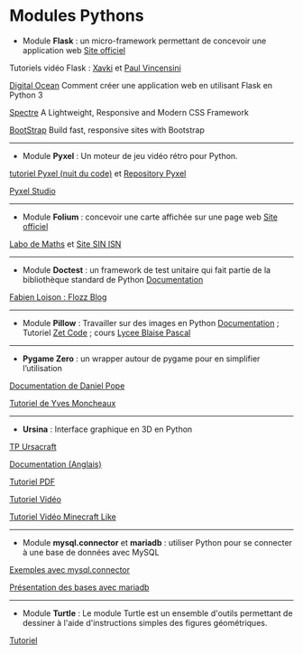# Modules Pythons

- Module **Flask** : un micro-framework  permettant de concevoir une application web [Site officiel](https://flask.palletsprojects.com/en/1.1.x/)

Tutoriels vidéo Flask : [Xavki](https://www.youtube.com/watch?v=vunWCJrwKx8) et [Paul Vincensini](https://www.youtube.com/watch?v=zDkUIKedFsU)

[Digital Ocean](https://www.digitalocean.com/community/tutorials/how-to-make-a-web-application-using-flask-in-python-3-fr) Comment créer une application web en utilisant Flask en Python 3


[Spectre](https://picturepan2.github.io/spectre/) A Lightweight, Responsive and Modern CSS Framework

[BootStrap](https://getbootstrap.com/) Build fast, responsive sites with Bootstrap

- - - - - -

- Module **Pyxel** :  Un moteur de jeu vidéo rétro pour Python.

[tutoriel Pyxel (nuit du code)](https://nuitducode.github.io/DOCUMENTATION/PYTHON/01-presentation/)  et [Repository Pyxel](https://github.com/kitao/pyxel/blob/main/docs/README.fr.md) 

[Pyxel Studio](https://www.pyxelstudio.net/) 

- - - - - -

- Module **Folium** : concevoir une carte affichée sur une page web [Site officiel](https://python-visualization.github.io/folium/)

[Labo de Maths](http://labodemaths.fr/WordPress3/nsi-tp10-decouverte-du-module-folium-et-tables-de-donnees/)  et [Site SIN ISN](http://sti2d-sin-isn.blogspot.com/2020/02/utilisation-basique-de-folium-sous.html)

- - - - - -

- Module **Doctest** : un framework de test unitaire qui fait partie de la bibliothèque standard de Python [Documentation](https://docs.python.org/3/library/doctest.html)

[Fabien Loison : Flozz Blog](https://blog.flozz.fr/2020/06/15/doctest-vous-navez-aucune-excuse-pour-ne-pas-ecrire-des-tests-unitaires-en-python/) 

- - - - - -

- Module **Pillow** : Travailler sur des images en Python [Documentation](https://pillow.readthedocs.io/en/stable/) ; Tutoriel [Zet Code](https://zetcode.com/python/pillow/) ;  cours  [Lycee Blaise Pascal](http://info.blaisepascal.fr/pillow)



- - - - - -

- **Pygame Zero** : un wrapper autour de pygame pour en simplifier l’utilisation

[Documentation de  Daniel Pope](https://pgzero-french.readthedocs.io/fr/latest/)

[Tutoriel de Yves Moncheaux](https://clogique.fr/nsi/premiere/tuto_pg0/tuto_pgzero.html#1)

- - - - - -

- **Ursina** : Interface graphique en 3D en Python

[TP Ursacraft](https://clogique.fr/nsi/premiere/td_tp/TP_Ursacraft.html#1)

[Documentation (Anglais)](https://www.ursinaengine.org/cheat_sheet.html)

[Tutoriel PDF](https://www.ursinaengine.org/ursina_for_dummies.html)

[Tutoriel Vidéo ](https://www.youtube.com/watch?v=w2gu9Ah95l0)

[Tutoriel Vidéo Minecraft Like](https://www.youtube.com/watch?v=vX4l-qozib8)

- - - - - -

- Module **mysql.connector** et **mariadb** :  utiliser Python pour se connecter à une base de données avec MySQL

[Exemples avec mysql.connector](https://dev.mysql.com/doc/connector-python/en/connector-python-examples.html) 

[Présentation des bases avec mariadb](https://mariadb.com/fr/resources/blog/how-to-connect-python-programs-to-mariadb/)

- - - - - -

- Module **Turtle** :  Le module Turtle est un ensemble d'outils permettant de dessiner à l'aide d'instructions simples des figures géométriques.

[Tutoriel](https://turtle-tutorial.readthedocs.io/en/latest/2_draw/draw.html) 

